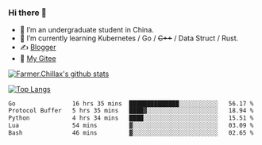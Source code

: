 ### Hi there 👋

- 🔭 I’m an undergraduate student in China.
- 🌱 I’m currently learning Kubernetes / Go / ~~C++~~ / Data Struct / Rust.
- ✍️ [Blogger](https://blog.farmer233.top)
- 🤔 [My Gitee](https://gitee.com/Farmer-chong)


[![Farmer.Chillax's github stats](https://github-readme-stats.vercel.app/api?username=FarmerChillax)](https://github.com/anuraghazra/github-readme-stats)

[![Top Langs](https://github-readme-stats.vercel.app/api/top-langs/?username=FarmerChillax&layout=compact&hide=html,css,javascript)](https://github.com/anuraghazra/github-readme-stats)

<p>
  <a href="https://wakatime.com/@Farmer">
        <!--START_SECTION:waka-->

```txt
Go                16 hrs 35 mins  ██████████████░░░░░░░░░░░   56.17 %
Protocol Buffer   5 hrs 35 mins   ████▓░░░░░░░░░░░░░░░░░░░░   18.94 %
Python            4 hrs 34 mins   ████░░░░░░░░░░░░░░░░░░░░░   15.51 %
Lua               54 mins         ▓░░░░░░░░░░░░░░░░░░░░░░░░   03.09 %
Bash              46 mins         ▓░░░░░░░░░░░░░░░░░░░░░░░░   02.65 %
```

<!--END_SECTION:waka-->
  </a>
</p>

<!--
**Farmer-chong/Farmer-chong** is a ✨ _special_ ✨ repository because its `README.md` (this file) appears on your GitHub profile.

Here are some ideas to get you started:

- 🔭 I’m currently working on ...
- 🌱 I’m currently learning ...
- 👯 I’m looking to collaborate on ...
- 🤔 I’m looking for help with ...
- 💬 Ask me about ...
- 📫 How to reach me: ...
- 😄 Pronouns: ...
- ⚡ Fun fact: ...
-->
